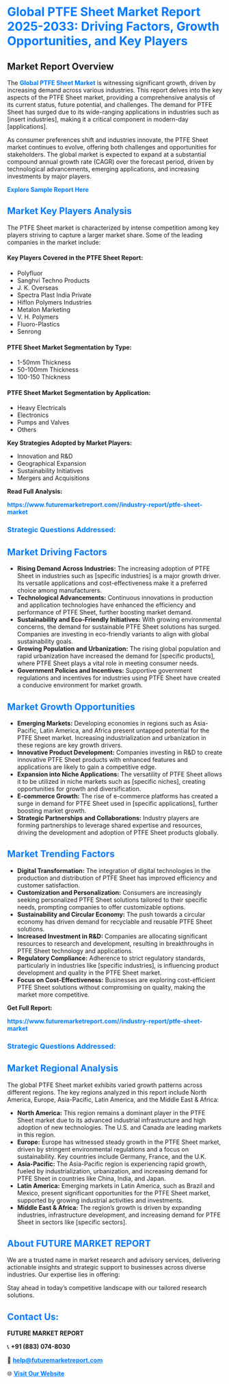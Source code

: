 <h1 style="color: #007BFF;">Global PTFE Sheet Market Report 2025-2033: Driving Factors, Growth Opportunities, and Key Players</h1>

<section id="overview">
<h2>Market Report Overview</h2>
<p>The <a href="https://www.futuremarketreport.com//industry-report/ptfe-sheet-market" style="color: #007BFF; text-decoration: none;"><strong>Global PTFE Sheet Market</strong></a> is witnessing significant growth, driven by increasing demand across various industries. This report delves into the key aspects of the PTFE Sheet market, providing a comprehensive analysis of its current status, future potential, and challenges. The demand for PTFE Sheet has surged due to its wide-ranging applications in industries such as [insert industries], making it a critical component in modern-day [applications].</p>
<p>As consumer preferences shift and industries innovate, the PTFE Sheet market continues to evolve, offering both challenges and opportunities for stakeholders. The global market is expected to expand at a substantial compound annual growth rate (CAGR) over the forecast period, driven by technological advancements, emerging applications, and increasing investments by major players.</p>
</section>

<section id="overview">
<p><a href="https://www.futuremarketreport.com//request-sample/reportId=61362" style="color: #007BFF; text-decoration: none;"><strong>Explore Sample Report Here</strong></a></p>
</section>

<section id="key-players">
<h2 style="color: #007BFF;">Market Key Players Analysis</h2>
<p>The PTFE Sheet market is characterized by intense competition among key players striving to capture a larger market share. Some of the leading companies in the market include:</p>
<h4>Key Players Covered in the PTFE Sheet Report:</h4>
<ul><li>Polyfluor</li><li>Sanghvi Techno Products</li><li>J. K. Overseas</li><li>Spectra Plast India Private</li><li>Hiflon Polymers Industries</li><li>Metalon Marketing</li><li>V. H. Polymers</li><li>Fluoro-Plastics</li><li>Senrong</li></ul>
<h4>PTFE Sheet Market Segmentation by Type:</h4>
<ul><li>1-50mm Thickness</li><li>50-100mm Thickness</li><li>100-150 Thickness</li></ul>

<h4>PTFE Sheet Market Segmentation by Application:</h4>
<ul><li>Heavy Electricals</li><li>Electronics</li><li>Pumps and Valves</li><li>Others</li></ul>
<p><strong>Key Strategies Adopted by Market Players:</strong></p>
<ul>
<li>Innovation and R&D</li>
<li>Geographical Expansion</li>
<li>Sustainability Initiatives</li>
<li>Mergers and Acquisitions</li>
</ul>
</section>

<section>
<p><strong>Read Full Analysis: </strong></p><a href="https://www.futuremarketreport.com//industry-report/ptfe-sheet-market" style="color: #007BFF; text-decoration: none;"><strong>https://www.futuremarketreport.com//industry-report/ptfe-sheet-market</strong></a>
<h3 style="color: #007BFF;">Strategic Questions Addressed:</h3>
</section>

<section id="driving-factors">
<h2 style="color: #007BFF;">Market Driving Factors</h2>
<ul>
<li><strong>Rising Demand Across Industries:</strong> The increasing adoption of PTFE Sheet in industries such as [specific industries] is a major growth driver. Its versatile applications and cost-effectiveness make it a preferred choice among manufacturers.</li>
<li><strong>Technological Advancements:</strong> Continuous innovations in production and application technologies have enhanced the efficiency and performance of PTFE Sheet, further boosting market demand.</li>
<li><strong>Sustainability and Eco-Friendly Initiatives:</strong> With growing environmental concerns, the demand for sustainable PTFE Sheet solutions has surged. Companies are investing in eco-friendly variants to align with global sustainability goals.</li>
<li><strong>Growing Population and Urbanization:</strong> The rising global population and rapid urbanization have increased the demand for [specific products], where PTFE Sheet plays a vital role in meeting consumer needs.</li>
<li><strong>Government Policies and Incentives:</strong> Supportive government regulations and incentives for industries using PTFE Sheet have created a conducive environment for market growth.</li>
</ul>
</section>

<section id="growth-opportunities">
<h2 style="color: #007BFF;">Market Growth Opportunities</h2>
<ul>
<li><strong>Emerging Markets:</strong> Developing economies in regions such as Asia-Pacific, Latin America, and Africa present untapped potential for the PTFE Sheet market. Increasing industrialization and urbanization in these regions are key growth drivers.</li>
<li><strong>Innovative Product Development:</strong> Companies investing in R&D to create innovative PTFE Sheet products with enhanced features and applications are likely to gain a competitive edge.</li>
<li><strong>Expansion into Niche Applications:</strong> The versatility of PTFE Sheet allows it to be utilized in niche markets such as [specific niches], creating opportunities for growth and diversification.</li>
<li><strong>E-commerce Growth:</strong> The rise of e-commerce platforms has created a surge in demand for PTFE Sheet used in [specific applications], further boosting market growth.</li>
<li><strong>Strategic Partnerships and Collaborations:</strong> Industry players are forming partnerships to leverage shared expertise and resources, driving the development and adoption of PTFE Sheet products globally.</li>
</ul>
</section>

<section id="trending-factors">
<h2 style="color: #007BFF;">Market Trending Factors</h2>
<ul>
<li><strong>Digital Transformation:</strong> The integration of digital technologies in the production and distribution of PTFE Sheet has improved efficiency and customer satisfaction.</li>
<li><strong>Customization and Personalization:</strong> Consumers are increasingly seeking personalized PTFE Sheet solutions tailored to their specific needs, prompting companies to offer customizable options.</li>
<li><strong>Sustainability and Circular Economy:</strong> The push towards a circular economy has driven demand for recyclable and reusable PTFE Sheet solutions.</li>
<li><strong>Increased Investment in R&D:</strong> Companies are allocating significant resources to research and development, resulting in breakthroughs in PTFE Sheet technology and applications.</li>
<li><strong>Regulatory Compliance:</strong> Adherence to strict regulatory standards, particularly in industries like [specific industries], is influencing product development and quality in the PTFE Sheet market.</li>
<li><strong>Focus on Cost-Effectiveness:</strong> Businesses are exploring cost-efficient PTFE Sheet solutions without compromising on quality, making the market more competitive.</li>
</ul>
</section>

<section>
<p><strong>Get Full Report: </strong></p><a href="https://www.futuremarketreport.com//industry-report/ptfe-sheet-market" style="color: #007BFF; text-decoration: none;"><strong>https://www.futuremarketreport.com//industry-report/ptfe-sheet-market</strong></a>
<h3 style="color: #007BFF;">Strategic Questions Addressed:</h3>
</section>


<section id="regional-analysis">
<h2 style="color: #007BFF;">Market Regional Analysis</h2>
<p>The global PTFE Sheet market exhibits varied growth patterns across different regions. The key regions analyzed in this report include North America, Europe, Asia-Pacific, Latin America, and the Middle East & Africa:</p>
<ul>
<li><strong>North America:</strong> This region remains a dominant player in the PTFE Sheet market due to its advanced industrial infrastructure and high adoption of new technologies. The U.S. and Canada are leading markets in this region.</li>
<li><strong>Europe:</strong> Europe has witnessed steady growth in the PTFE Sheet market, driven by stringent environmental regulations and a focus on sustainability. Key countries include Germany, France, and the U.K.</li>
<li><strong>Asia-Pacific:</strong> The Asia-Pacific region is experiencing rapid growth, fueled by industrialization, urbanization, and increasing demand for PTFE Sheet in countries like China, India, and Japan.</li>
<li><strong>Latin America:</strong> Emerging markets in Latin America, such as Brazil and Mexico, present significant opportunities for the PTFE Sheet market, supported by growing industrial activities and investments.</li>
<li><strong>Middle East & Africa:</strong> The region’s growth is driven by expanding industries, infrastructure development, and increasing demand for PTFE Sheet in sectors like [specific sectors].</li>
</ul>
</section>

<footer>
<h2 style="color: #007BFF;">About FUTURE MARKET REPORT</h2>
<p>We are a trusted name in market research and advisory services, delivering actionable insights and strategic support to businesses across diverse industries. Our expertise lies in offering:</p>

<p>Stay ahead in today’s competitive landscape with our tailored research solutions.</p>

<h2 style="color: #007BFF;">Contact Us:</h2>
<p><strong>FUTURE MARKET REPORT</strong></p>
<p>📞 <strong>+91 (883) 074-8030</strong></p>
<p>📧 <strong><a href="mailto:help@futuremarketreport.com" style="color: #007BFF;">help@futuremarketreport.com</a></strong></p>
<p>🌐 <strong><a href="https://www.futuremarketreport.com/" style="color: #007BFF;">Visit Our Website</a></strong></p>
</footer>